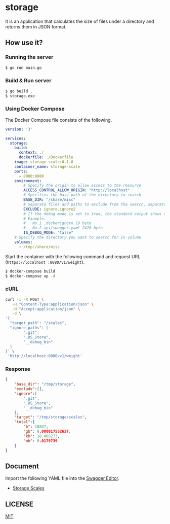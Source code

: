 # storage
It is an application that calculates the size of files under a directory and returns them in JSON format.

## How use it?
### Running the server
```sh
$ go run main.go
```
### Build & Run server
```sh
$ go build .
$ storage.exe
```

### Using Docker Compose
The Docker Compose file consists of the following.

```yaml
version: '3'

services: 
  storage:
    build: 
      context: ./
      dockerfile: ./Dockerfile
    image: storage-scale:0.1.0
    container_name: storage-scale
    ports:
      - 8080:8080
    environment:
        # Specify the origin to allow access to the resource
        ACCESS_CONTROL_ALLOW_ORIGIN: "http://localhost"
        # Specifies the base path of the directory to search
        BASE_DIR: "/share/misc"
        # Separate files and paths to exclude from the search, separated by commas
        EXCLUDE: ignore,ignore2
        # If the debug mode is set to true, the standard output shows the number, file name and file size (in bytes).
        # Example.
        #   No.1 .dockerignore 19 byte
        #   No.2 api/swagger.yaml 2420 byte
        IS_DEBUG_MODE: "false"
    # Specify the directory you want to search for in volume
    volumes: 
      - /tmp:/share/misc
```

Start the container with the following command and request URL (`https://localhost :8080/v1/weight`).
```sh
$ docker-compose build
$ docker-compose up -d
```

### cURL
```sh
curl -i -X POST \
   -H "Content-Type:application/json" \
   -H "Accept:application/json" \
   -d \
'{
  "target_path": "/scales",
  "ignore_paths": [
    	".git",
    	".DS_Store",
    	"__debug_bin"
  ]
}' \
 'http://localhost:8080/v1/weight'
```

### Response
```json
{
    "base_dir": "/tmp/storage",
    "exclude":[],
    "ignore":[
        ".git",
        ".DS_Store",
        "__debug_bin"
    ],
    "target": "/tmp/storage/scales",
    "total":{
        "b": 18847,
        "gb": 0.000017552637,
        "kb": 18.405273,
        "mb": 0.0179739
    }
}
```

## Document
Import the following YAML file into the [Swagger Editor](https://editor.swagger.io/).
- [Storage Scales](./api/swagger.yaml)

## LICENSE
[MIT](LICENSE)
